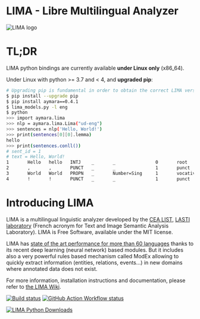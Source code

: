 LIMA - Libre Multilingual Analyzer
==================================
![LIMA logo](https://raw.githubusercontent.com/aymara/lima/master/pics/lima-logo.png)

# TL;DR

LIMA python bindings are currently available **under Linux only** (x86_64).

Under Linux with python >= 3.7 and < 4, and **upgraded pip**:

```bash
# Upgrading pip is fundamental in order to obtain the correct LIMA version
$ pip install --upgrade pip
$ pip install aymara==0.4.1
$ lima_models.py -l eng
$ python
>>> import aymara.lima
>>> nlp = aymara.lima.Lima("ud-eng")
>>> sentences = nlp('Hello, World!')
>>> print(sentences[0][0].lemma)
hello
>>> print(sentences.conll())
# sent_id = 1
# text = Hello, World!
1       Hello   hello   INTJ    _       _               0       root      _ Len=5|Pos=1|SpaceAfter=No
2       ,       ,       PUNCT   _       _               1       punct     _ Len=1|Pos=6
3       World   World   PROPN   _       Number=Sing     1       vocative  _ Len=5|Pos=8|SpaceAfter=No
4       !       !       PUNCT   _       _               1       punct     _ Len=1|Pos=13
```

# Introducing LIMA

LIMA is a multilingual linguistic analyzer developed by the [CEA LIST](http://www-list.cea.fr/en), [LASTI laboratory](http://www.kalisteo.fr/en/index.htm) (French acronym for Text and Image Semantic Analysis Laboratory). LIMA is Free Software, available under the MIT license.

LIMA has [state of the art performance for more than 60 languages](https://github.com/aymara/lima-models/blob/master/eval.md) thanks to its recent deep learning (neural network) based modules. But it includes also a very powerful rules based mechanism called ModEx allowing to quickly extract information (entities, relations, events…) in new domains where annotated data does not exist.

For more information, installation instructions and documentation, please refer to [the LIMA Wiki](https://github.com/aymara/lima/wiki).

<!---
Drone.io Build Status: [![Drone.io Build Status](https://drone.io/github.com/aymara/lima/status.png)](https://drone.io/github.com/aymara/lima/latest)
-->

[![Build status](https://ci.appveyor.com/api/projects/status/github/aymara/lima?branch=master&svg=true)](https://ci.appveyor.com/project/kleag/lima)
[![GitHub Action Workflow status](https://github.com/aymara/lima/actions/workflows/build.yml/badge.svg)](https://github.com/aymara/lima/actions)


[![LIMA Python Downloads](https://static.pepy.tech/personalized-badge/aymara?period=total&units=international_system&left_color=black&right_color=brightgreen&left_text=LIMA%20Python%20Downloads)](https://pepy.tech/project/aymara)

